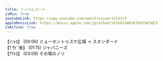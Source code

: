 ```yaml
---
title: てっぺんコード
isMix: true
youtubeLink: https://www.youtube.com/watch?v=xxpr15tE1YI
appleMusicLink: https://music.apple.com/jp/album/%E3%81%A6%E3%81%A3%E3%81%BA%E3%82%93%E3%82%B3%E3%83%BC%E3%83%89/1718410868?&i=1718410981
isActive: true
---
```


【ｲﾝﾄﾛ】 <t s=6>(00:06)</t> ミョーホントゥスケ広場 → スタンダード<br />
【1 ｻﾋﾞ後】 <t s=75>(01:15)</t> ジャパニーズ<br />
【ｱｳﾄﾛ】 <t s=188>(03:08)</t> その場のノリ<br />
